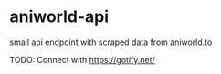 # aniworld-api

 small api endpoint with scraped data from aniworld.to 

TODO: Connect with https://gotify.net/

